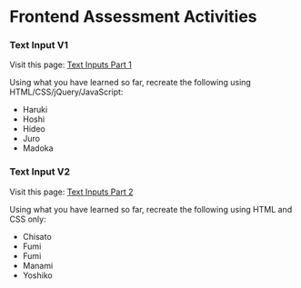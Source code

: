 # Frontend Assessment Activities

### Text Input V1

Visit this page: [Text Inputs Part 1](https://tympanus.net/Development/TextInputEffects/)

Using what you have learned so far, recreate the following using HTML/CSS/jQuery/JavaScript:
- Haruki
- Hoshi
- Hideo
- Juro
- Madoka

### Text Input V2

Visit this page: [Text Inputs Part 2](https://tympanus.net/Development/TextInputEffects/index2.html)

Using what you have learned so far, recreate the following using HTML and CSS only:
- Chisato
- Fumi
- Fumi
- Manami
- Yoshiko
